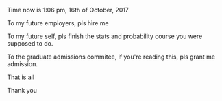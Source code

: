 Time now is 1:06 pm, 16th of October, 2017

To my future employers, pls hire me

To my future self, pls finish the stats and probability course you were supposed to do.

To the graduate admissions commitee, if you're reading this, pls grant me admission. 

That is all

Thank you
